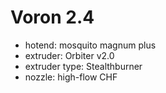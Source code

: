 # Voron 2.4
* hotend: mosquito magnum plus
* extruder: Orbiter v2.0
* extruder type: Stealthburner
* nozzle: high-flow CHF
